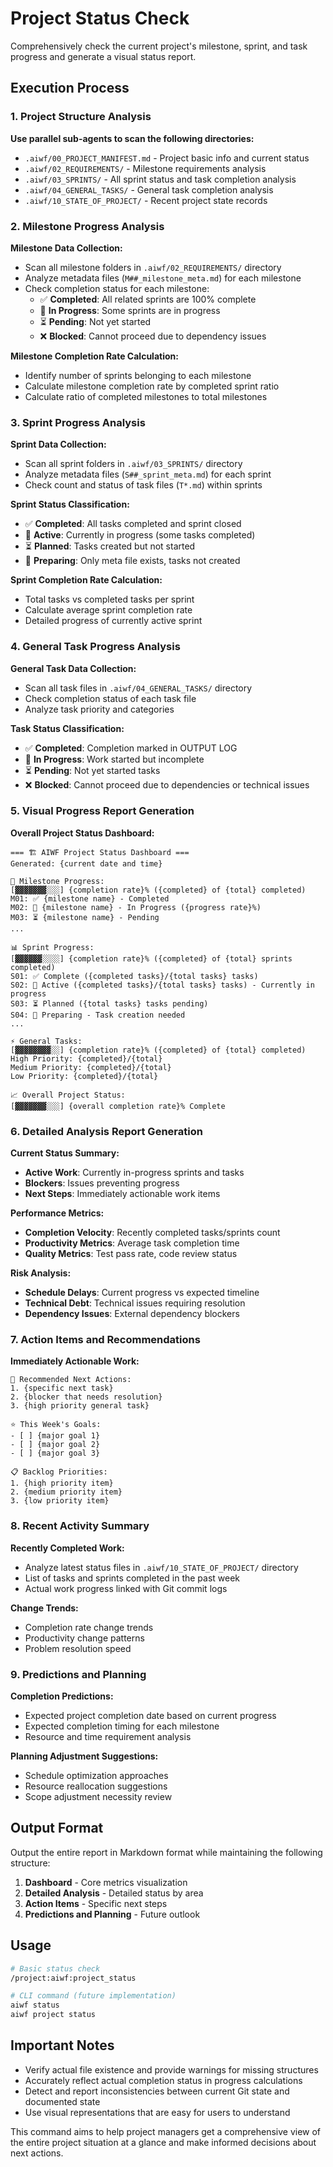 # Project Status Check

Comprehensively check the current project's milestone, sprint, and task progress and generate a visual status report.

## Execution Process

### 1. Project Structure Analysis

**Use parallel sub-agents to scan the following directories:**

- `.aiwf/00_PROJECT_MANIFEST.md` - Project basic info and current status
- `.aiwf/02_REQUIREMENTS/` - Milestone requirements analysis
- `.aiwf/03_SPRINTS/` - All sprint status and task completion analysis
- `.aiwf/04_GENERAL_TASKS/` - General task completion analysis
- `.aiwf/10_STATE_OF_PROJECT/` - Recent project state records

### 2. Milestone Progress Analysis

**Milestone Data Collection:**
- Scan all milestone folders in `.aiwf/02_REQUIREMENTS/` directory
- Analyze metadata files (`M##_milestone_meta.md`) for each milestone
- Check completion status for each milestone:
  - ✅ **Completed**: All related sprints are 100% complete
  - 🔄 **In Progress**: Some sprints are in progress
  - ⏳ **Pending**: Not yet started
  - ❌ **Blocked**: Cannot proceed due to dependency issues

**Milestone Completion Rate Calculation:**
- Identify number of sprints belonging to each milestone
- Calculate milestone completion rate by completed sprint ratio
- Calculate ratio of completed milestones to total milestones

### 3. Sprint Progress Analysis

**Sprint Data Collection:**
- Scan all sprint folders in `.aiwf/03_SPRINTS/` directory
- Analyze metadata files (`S##_sprint_meta.md`) for each sprint
- Check count and status of task files (`T*.md`) within sprints

**Sprint Status Classification:**
- ✅ **Completed**: All tasks completed and sprint closed
- 🔄 **Active**: Currently in progress (some tasks completed)
- ⏳ **Planned**: Tasks created but not started
- 📝 **Preparing**: Only meta file exists, tasks not created

**Sprint Completion Rate Calculation:**
- Total tasks vs completed tasks per sprint
- Calculate average sprint completion rate
- Detailed progress of currently active sprint

### 4. General Task Progress Analysis

**General Task Data Collection:**
- Scan all task files in `.aiwf/04_GENERAL_TASKS/` directory
- Check completion status of each task file
- Analyze task priority and categories

**Task Status Classification:**
- ✅ **Completed**: Completion marked in OUTPUT LOG
- 🔄 **In Progress**: Work started but incomplete
- ⏳ **Pending**: Not yet started tasks
- ❌ **Blocked**: Cannot proceed due to dependencies or technical issues

### 5. Visual Progress Report Generation

**Overall Project Status Dashboard:**

```
=== 🏗️ AIWF Project Status Dashboard ===
Generated: {current date and time}

🎯 Milestone Progress:
[▓▓▓▓▓▓▓░░░] {completion rate}% ({completed} of {total} completed)
M01: ✅ {milestone name} - Completed
M02: 🔄 {milestone name} - In Progress ({progress rate}%)
M03: ⏳ {milestone name} - Pending
...

📊 Sprint Progress:
[▓▓▓▓▓▓░░░░] {completion rate}% ({completed} of {total} sprints completed)
S01: ✅ Complete ({completed tasks}/{total tasks} tasks)
S02: 🔄 Active ({completed tasks}/{total tasks} tasks) - Currently in progress
S03: ⏳ Planned ({total tasks} tasks pending)
S04: 📝 Preparing - Task creation needed
...

⚡ General Tasks:
[▓▓▓▓▓▓▓▓░░] {completion rate}% ({completed} of {total} completed)
High Priority: {completed}/{total}
Medium Priority: {completed}/{total}
Low Priority: {completed}/{total}

📈 Overall Project Status:
[▓▓▓▓▓▓▓░░░] {overall completion rate}% Complete
```

### 6. Detailed Analysis Report Generation

**Current Status Summary:**
- **Active Work**: Currently in-progress sprints and tasks
- **Blockers**: Issues preventing progress
- **Next Steps**: Immediately actionable work items

**Performance Metrics:**
- **Completion Velocity**: Recently completed tasks/sprints count
- **Productivity Metrics**: Average task completion time
- **Quality Metrics**: Test pass rate, code review status

**Risk Analysis:**
- **Schedule Delays**: Current progress vs expected timeline
- **Technical Debt**: Technical issues requiring resolution
- **Dependency Issues**: External dependency blockers

### 7. Action Items and Recommendations

**Immediately Actionable Work:**
```
🚀 Recommended Next Actions:
1. {specific next task}
2. {blocker that needs resolution}
3. {high priority general task}

⭐ This Week's Goals:
- [ ] {major goal 1}
- [ ] {major goal 2}
- [ ] {major goal 3}

📋 Backlog Priorities:
1. {high priority item}
2. {medium priority item}
3. {low priority item}
```

### 8. Recent Activity Summary

**Recently Completed Work:**
- Analyze latest status files in `.aiwf/10_STATE_OF_PROJECT/` directory
- List of tasks and sprints completed in the past week
- Actual work progress linked with Git commit logs

**Change Trends:**
- Completion rate change trends
- Productivity change patterns
- Problem resolution speed

### 9. Predictions and Planning

**Completion Predictions:**
- Expected project completion date based on current progress
- Expected completion timing for each milestone
- Resource and time requirement analysis

**Planning Adjustment Suggestions:**
- Schedule optimization approaches
- Resource reallocation suggestions
- Scope adjustment necessity review

## Output Format

Output the entire report in Markdown format while maintaining the following structure:

1. **Dashboard** - Core metrics visualization
2. **Detailed Analysis** - Detailed status by area
3. **Action Items** - Specific next steps
4. **Predictions and Planning** - Future outlook

## Usage

```bash
# Basic status check
/project:aiwf:project_status

# CLI command (future implementation)
aiwf status
aiwf project status
```

## Important Notes

- Verify actual file existence and provide warnings for missing structures
- Accurately reflect actual completion status in progress calculations
- Detect and report inconsistencies between current Git state and documented state
- Use visual representations that are easy for users to understand

This command aims to help project managers get a comprehensive view of the entire project situation at a glance and make informed decisions about next actions.